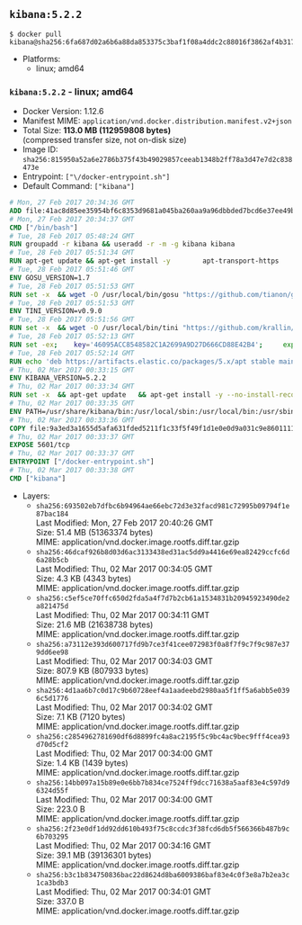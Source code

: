 ## `kibana:5.2.2`

```console
$ docker pull kibana@sha256:6fa687d02a6b6a88da853375c3baf1f08a4ddc2c88016f3862af4b317d4228df
```

-	Platforms:
	-	linux; amd64

### `kibana:5.2.2` - linux; amd64

-	Docker Version: 1.12.6
-	Manifest MIME: `application/vnd.docker.distribution.manifest.v2+json`
-	Total Size: **113.0 MB (112959808 bytes)**  
	(compressed transfer size, not on-disk size)
-	Image ID: `sha256:815950a52a6e2786b375f43b49029857ceeab1348b2ff78a3d47e7d2c838473e`
-	Entrypoint: `["\/docker-entrypoint.sh"]`
-	Default Command: `["kibana"]`

```dockerfile
# Mon, 27 Feb 2017 20:34:36 GMT
ADD file:41ac8d85ee35954bf6c8353d9681a045ba260aa9a96dbbded7bcd6e37ee49bea in / 
# Mon, 27 Feb 2017 20:34:37 GMT
CMD ["/bin/bash"]
# Tue, 28 Feb 2017 05:48:24 GMT
RUN groupadd -r kibana && useradd -r -m -g kibana kibana
# Tue, 28 Feb 2017 05:51:34 GMT
RUN apt-get update && apt-get install -y 		apt-transport-https 		ca-certificates 		wget 		libfontconfig 		libfreetype6 	--no-install-recommends && rm -rf /var/lib/apt/lists/*
# Tue, 28 Feb 2017 05:51:46 GMT
ENV GOSU_VERSION=1.7
# Tue, 28 Feb 2017 05:51:53 GMT
RUN set -x 	&& wget -O /usr/local/bin/gosu "https://github.com/tianon/gosu/releases/download/$GOSU_VERSION/gosu-$(dpkg --print-architecture)" 	&& wget -O /usr/local/bin/gosu.asc "https://github.com/tianon/gosu/releases/download/$GOSU_VERSION/gosu-$(dpkg --print-architecture).asc" 	&& export GNUPGHOME="$(mktemp -d)" 	&& gpg --keyserver ha.pool.sks-keyservers.net --recv-keys B42F6819007F00F88E364FD4036A9C25BF357DD4 	&& gpg --batch --verify /usr/local/bin/gosu.asc /usr/local/bin/gosu 	&& rm -r "$GNUPGHOME" /usr/local/bin/gosu.asc 	&& chmod +x /usr/local/bin/gosu 	&& gosu nobody true
# Tue, 28 Feb 2017 05:51:53 GMT
ENV TINI_VERSION=v0.9.0
# Tue, 28 Feb 2017 05:51:56 GMT
RUN set -x 	&& wget -O /usr/local/bin/tini "https://github.com/krallin/tini/releases/download/$TINI_VERSION/tini" 	&& wget -O /usr/local/bin/tini.asc "https://github.com/krallin/tini/releases/download/$TINI_VERSION/tini.asc" 	&& export GNUPGHOME="$(mktemp -d)" 	&& gpg --keyserver ha.pool.sks-keyservers.net --recv-keys 6380DC428747F6C393FEACA59A84159D7001A4E5 	&& gpg --batch --verify /usr/local/bin/tini.asc /usr/local/bin/tini 	&& rm -r "$GNUPGHOME" /usr/local/bin/tini.asc 	&& chmod +x /usr/local/bin/tini 	&& tini -h
# Tue, 28 Feb 2017 05:52:13 GMT
RUN set -ex; 	key='46095ACC8548582C1A2699A9D27D666CD88E42B4'; 	export GNUPGHOME="$(mktemp -d)"; 	gpg --keyserver ha.pool.sks-keyservers.net --recv-keys "$key"; 	gpg --export "$key" > /etc/apt/trusted.gpg.d/elastic.gpg; 	rm -r "$GNUPGHOME"; 	apt-key list
# Tue, 28 Feb 2017 05:52:14 GMT
RUN echo 'deb https://artifacts.elastic.co/packages/5.x/apt stable main' > /etc/apt/sources.list.d/kibana.list
# Thu, 02 Mar 2017 00:33:15 GMT
ENV KIBANA_VERSION=5.2.2
# Thu, 02 Mar 2017 00:33:34 GMT
RUN set -x 	&& apt-get update 	&& apt-get install -y --no-install-recommends kibana=$KIBANA_VERSION 	&& rm -rf /var/lib/apt/lists/* 		&& sed -ri "s!^(\#\s*)?(server\.host:).*!\2 '0.0.0.0'!" /etc/kibana/kibana.yml 	&& grep -q "^server\.host: '0.0.0.0'\$" /etc/kibana/kibana.yml 		&& sed -ri "s!^(\#\s*)?(elasticsearch\.url:).*!\2 'http://elasticsearch:9200'!" /etc/kibana/kibana.yml 	&& grep -q "^elasticsearch\.url: 'http://elasticsearch:9200'\$" /etc/kibana/kibana.yml
# Thu, 02 Mar 2017 00:33:35 GMT
ENV PATH=/usr/share/kibana/bin:/usr/local/sbin:/usr/local/bin:/usr/sbin:/usr/bin:/sbin:/bin
# Thu, 02 Mar 2017 00:33:36 GMT
COPY file:9a3ed3a1655d5afa631fded5211f1c33f5f49f1d1e0e0d9a031c9e8601111f05 in / 
# Thu, 02 Mar 2017 00:33:37 GMT
EXPOSE 5601/tcp
# Thu, 02 Mar 2017 00:33:37 GMT
ENTRYPOINT ["/docker-entrypoint.sh"]
# Thu, 02 Mar 2017 00:33:38 GMT
CMD ["kibana"]
```

-	Layers:
	-	`sha256:693502eb7dfbc6b94964ae66ebc72d3e32facd981c72995b09794f1e87bac184`  
		Last Modified: Mon, 27 Feb 2017 20:40:26 GMT  
		Size: 51.4 MB (51363374 bytes)  
		MIME: application/vnd.docker.image.rootfs.diff.tar.gzip
	-	`sha256:46dcaf926b8d03d6ac3133438ed31ac5dd9a4416e69ea82429ccfc6d6a28b5cb`  
		Last Modified: Thu, 02 Mar 2017 00:34:05 GMT  
		Size: 4.3 KB (4343 bytes)  
		MIME: application/vnd.docker.image.rootfs.diff.tar.gzip
	-	`sha256:c5ef5ce70ffc650d2fda5a4f7d7b2cb61a1534831b20945923490de2a821475d`  
		Last Modified: Thu, 02 Mar 2017 00:34:11 GMT  
		Size: 21.6 MB (21638738 bytes)  
		MIME: application/vnd.docker.image.rootfs.diff.tar.gzip
	-	`sha256:a73112e393d600717fd9b7ce3f41cee072983f0a8f7f9c7f9c987e379dd6ee98`  
		Last Modified: Thu, 02 Mar 2017 00:34:03 GMT  
		Size: 807.9 KB (807933 bytes)  
		MIME: application/vnd.docker.image.rootfs.diff.tar.gzip
	-	`sha256:4d1aa6b7c0d17c9b60728eef4a1aadeebd2980aa5f1ff5a6abb5e0396c5d1776`  
		Last Modified: Thu, 02 Mar 2017 00:34:02 GMT  
		Size: 7.1 KB (7120 bytes)  
		MIME: application/vnd.docker.image.rootfs.diff.tar.gzip
	-	`sha256:c2854962781690df6d8899fc4a8ac2195f5c9bc4ac9bec9fff4cea93d70d5cf2`  
		Last Modified: Thu, 02 Mar 2017 00:34:00 GMT  
		Size: 1.4 KB (1439 bytes)  
		MIME: application/vnd.docker.image.rootfs.diff.tar.gzip
	-	`sha256:14bb097a15b89e0e6bb7b834ce7524ff9dcc71638a5aaf83e4c597d96324d55f`  
		Last Modified: Thu, 02 Mar 2017 00:34:00 GMT  
		Size: 223.0 B  
		MIME: application/vnd.docker.image.rootfs.diff.tar.gzip
	-	`sha256:2f23e0df1dd92dd610b493f75c8ccdc3f38fcd6db5f566366b487b9c6b703295`  
		Last Modified: Thu, 02 Mar 2017 00:34:16 GMT  
		Size: 39.1 MB (39136301 bytes)  
		MIME: application/vnd.docker.image.rootfs.diff.tar.gzip
	-	`sha256:b3c1b834750836bac22d8624d8ba6009386baf83e4c0f3e8a7b2ea3c1ca3bdb3`  
		Last Modified: Thu, 02 Mar 2017 00:34:01 GMT  
		Size: 337.0 B  
		MIME: application/vnd.docker.image.rootfs.diff.tar.gzip
